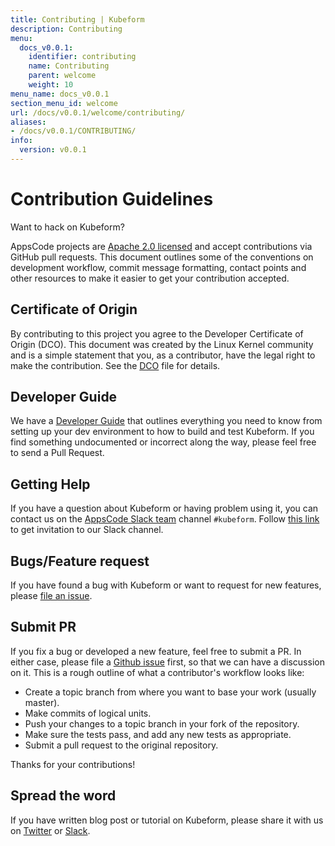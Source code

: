 ```yaml
---
title: Contributing | Kubeform
description: Contributing
menu:
  docs_v0.0.1:
    identifier: contributing
    name: Contributing
    parent: welcome
    weight: 10
menu_name: docs_v0.0.1
section_menu_id: welcome
url: /docs/v0.0.1/welcome/contributing/
aliases:
- /docs/v0.0.1/CONTRIBUTING/
info:
  version: v0.0.1
---
```


# Contribution Guidelines
Want to hack on Kubeform?

AppsCode projects are [Apache 2.0 licensed](https://github.com/kubeform/kubeform/blob/master/LICENSE) and accept contributions via
GitHub pull requests.  This document outlines some of the conventions on
development workflow, commit message formatting, contact points and other
resources to make it easier to get your contribution accepted.

## Certificate of Origin

By contributing to this project you agree to the Developer Certificate of
Origin (DCO). This document was created by the Linux Kernel community and is a
simple statement that you, as a contributor, have the legal right to make the
contribution. See the [DCO](https://github.com/kubeform/kubeform/blob/master/DCO) file for details.

## Developer Guide

We have a [Developer Guide](/docs/v0.0.1/setup/developer-guide/overview) that outlines everything you need to know from setting up your
dev environment to how to build and test Kubeform. If you find something undocumented or incorrect along the way,
please feel free to send a Pull Request.

## Getting Help

If you have a question about Kubeform or having problem using it, you can contact us on the [AppsCode Slack team](https://appscode.slack.com/messages/C8NCX6N23/details/) channel `#kubeform`. Follow [this link](https://slack.appscode.com) to get invitation to our Slack channel.

## Bugs/Feature request

If you have found a bug with Kubeform or want to request for new features, please [file an issue](https://github.com/kubeform/project/issues/new).

## Submit PR

If you fix a bug or developed a new feature, feel free to submit a PR. In either case, please file a [Github issue](https://github.com/kubeform/project/issues/new) first, so that we can have a discussion on it. This is a rough outline of what a contributor's workflow looks like:

- Create a topic branch from where you want to base your work (usually master).
- Make commits of logical units.
- Push your changes to a topic branch in your fork of the repository.
- Make sure the tests pass, and add any new tests as appropriate.
- Submit a pull request to the original repository.

Thanks for your contributions!

## Spread the word

If you have written blog post or tutorial on Kubeform, please share it with us on [Twitter](https://twitter.com/AppsCodeHQ) or [Slack](https://slack.appscode.com).
